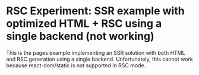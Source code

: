 # RSC Experiment: SSR example with optimized HTML + RSC using a single backend (not working)

This is the pages example implementing an SSR solution with both HTML and RSC generation using a single backend.
Unfortunately, this cannot work because react-dom/static is not supported in RSC mode.
